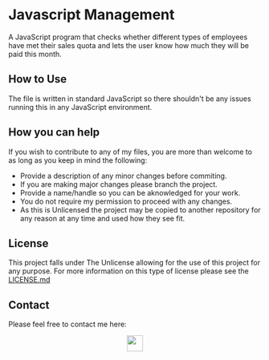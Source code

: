 # Javascript Management

A JavaScript program that checks whether different types of employees have met their sales quota and lets the user know how much they will be paid this month.

## How to Use

The file is written in standard JavaScript so there shouldn't be any issues running this in any JavaScript environment. 

## How you can help

If you wish to contribute to any of my files, you are more than welcome to as long as you keep in mind the following:
 - Provide a description of any minor changes before commiting.
 - If you are making major changes please branch the project.
 - Provide a name/handle so you can be aknowledged for your work.
 - You do not require my permission to proceed with any changes.
 - As this is Unlicensed the project may be copied to another repository for any reason at any time and used how they see fit.

## License

This project falls under The Unlicense allowing for the use of this project for any purpose. For more information on this type of license please see the [LICENSE.md](https://github.com/alexhill-coder/javascript-management/blob/master/LICENSE.md)

## Contact

Please feel free to contact me here:
<p align=center>
<a href="https://www.linkedin.com/in/alex-hill-webdeveloper">
<img src="https://img.shields.io/badge/-@alex hill webdeveloper-blue?style=for-the-badge&logo=Linkedin&logoColor=white&link=https://www.linkedin.com/in/alex-hill-webdeveloper/" height=32/>
</a>
</p>
